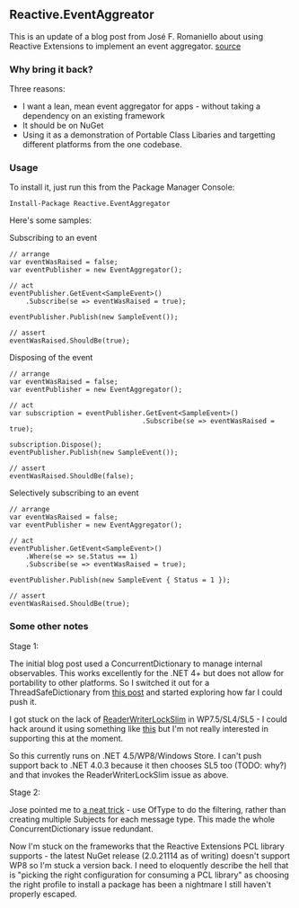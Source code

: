 ## Reactive.EventAggreator

This is an update of a blog post from José F. Romaniello about using Reactive Extensions to implement an event aggregator. [source](http://joseoncode.com/2010/04/29/event-aggregator-with-reactive-extensions/)


### Why bring it back?

Three reasons:

 - I want a lean, mean event aggregator for apps - without taking a dependency on an existing framework
 - It should be on NuGet
 - Using it as a demonstration of Portable Class Libaries and targetting different platforms from the one codebase.

### Usage

To install it, just run this from the Package Manager Console:

    Install-Package Reactive.EventAggregator

Here's some samples:

Subscribing to an event

    // arrange
    var eventWasRaised = false;
    var eventPublisher = new EventAggregator();

    // act
    eventPublisher.GetEvent<SampleEvent>()
        .Subscribe(se => eventWasRaised = true);

    eventPublisher.Publish(new SampleEvent());
    
    // assert
    eventWasRaised.ShouldBe(true);

Disposing of the event

	// arrange
    var eventWasRaised = false;
    var eventPublisher = new EventAggregator();

    // act
    var subscription = eventPublisher.GetEvent<SampleEvent>()
                                     .Subscribe(se => eventWasRaised = true);

    subscription.Dispose();
    eventPublisher.Publish(new SampleEvent());

    // assert
    eventWasRaised.ShouldBe(false);

Selectively subscribing to an event

    // arrange
    var eventWasRaised = false;
    var eventPublisher = new EventAggregator();

    // act
    eventPublisher.GetEvent<SampleEvent>()
        .Where(se => se.Status == 1)
        .Subscribe(se => eventWasRaised = true);

    eventPublisher.Publish(new SampleEvent { Status = 1 });

    // assert
    eventWasRaised.ShouldBe(true);


### Some other notes

Stage 1:

The initial blog post used a ConcurrentDictionary to manage internal observables. This works excellently for the .NET 4+ but does not allow for portability to other platforms. So I switched it out for a ThreadSafeDictionary from [this post](http://devplanet.com/blogs/brianr/archive/2008/09/26/thread-safe-dictionary-in-net.aspx) and started exploring how far I could push it.

I got stuck on the lack of [ReaderWriterLockSlim](http://social.msdn.microsoft.com/Forums/et-EE/netfxbcl/thread/bdfe44d9-229f-4ce6-96a4-bc6c0d084c55) in WP7.5/SL4/SL5 - I could hack around it using something like [this](http://code.google.com/p/mongodb-silverlight-driver/source/browse/trunk/Bson/Added/ReaderWriterLockSlim.cs?r=2) but I'm not really interested in supporting this at the moment.

So this currently runs on .NET 4.5/WP8/Windows Store. I can't push support back to .NET 4.0.3 because it then chooses SL5 too (TODO: why?) and that invokes the ReaderWriterLockSlim issue as above.

Stage 2:

Jose pointed me to [a neat trick](http://machadogj.com/2011/3/yet-another-event-aggregator-using-rx.html) - use OfType<T> to do the filtering, rather than creating multiple Subjects for each message type. This made the whole ConcurrentDictionary issue redundant.

Now I'm stuck on the frameworks that the Reactive Extensions PCL library supports - the latest NuGet release (2.0.21114 as of writing) doesn't support WP8 so I'm stuck a version back. I need to eloquently describe the hell that is "picking the right configuration for consuming a PCL library" as choosing the right profile to install a package has been a nightmare I still haven't properly escaped.

